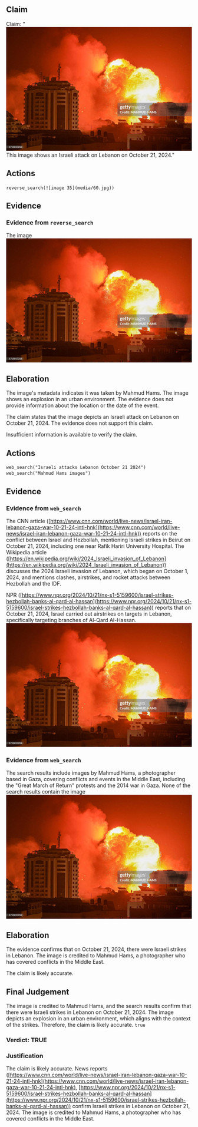 ## Claim
Claim: "![image 35](media/60.jpg) This image shows an Israeli attack on Lebanon on October 21, 2024."

## Actions
```
reverse_search(![image 35](media/60.jpg))
```

## Evidence
### Evidence from `reverse_search`
The image ![image 35](media/60.jpg)

## Elaboration
The image's metadata indicates it was taken by Mahmud Hams. The image shows an explosion in an urban environment. The evidence does not provide information about the location or the date of the event.

The claim states that the image depicts an Israeli attack on Lebanon on October 21, 2024. The evidence does not support this claim.

Insufficient information is available to verify the claim.


## Actions
```
web_search("Israeli attacks Lebanon October 21 2024")
web_search("Mahmud Hams images")
```

## Evidence
### Evidence from `web_search`
The CNN article ([https://www.cnn.com/world/live-news/israel-iran-lebanon-gaza-war-10-21-24-intl-hnk](https://www.cnn.com/world/live-news/israel-iran-lebanon-gaza-war-10-21-24-intl-hnk)) reports on the conflict between Israel and Hezbollah, mentioning Israeli strikes in Beirut on October 21, 2024, including one near Rafik Hariri University Hospital. The Wikipedia article ([https://en.wikipedia.org/wiki/2024_Israeli_invasion_of_Lebanon](https://en.wikipedia.org/wiki/2024_Israeli_invasion_of_Lebanon)) discusses the 2024 Israeli invasion of Lebanon, which began on October 1, 2024, and mentions clashes, airstrikes, and rocket attacks between Hezbollah and the IDF.

NPR ([https://www.npr.org/2024/10/21/nx-s1-5159600/israel-strikes-hezbollah-banks-al-qard-al-hassan](https://www.npr.org/2024/10/21/nx-s1-5159600/israel-strikes-hezbollah-banks-al-qard-al-hassan)) reports that on October 21, 2024, Israel carried out airstrikes on targets in Lebanon, specifically targeting branches of Al-Qard Al-Hassan. ![image 35](media/60.jpg)

### Evidence from `web_search`
The search results include images by Mahmud Hams, a photographer based in Gaza, covering conflicts and events in the Middle East, including the "Great March of Return" protests and the 2014 war in Gaza. None of the search results contain the image ![image 35](media/60.jpg)

## Elaboration
The evidence confirms that on October 21, 2024, there were Israeli strikes in Lebanon. The image is credited to Mahmud Hams, a photographer who has covered conflicts in the Middle East.

The claim is likely accurate.


## Final Judgement
The image is credited to Mahmud Hams, and the search results confirm that there were Israeli strikes in Lebanon on October 21, 2024. The image depicts an explosion in an urban environment, which aligns with the context of the strikes. Therefore, the claim is likely accurate. `true`

### Verdict: TRUE

### Justification
The claim is likely accurate. News reports ([https://www.cnn.com/world/live-news/israel-iran-lebanon-gaza-war-10-21-24-intl-hnk](https://www.cnn.com/world/live-news/israel-iran-lebanon-gaza-war-10-21-24-intl-hnk), [https://www.npr.org/2024/10/21/nx-s1-5159600/israel-strikes-hezbollah-banks-al-qard-al-hassan](https://www.npr.org/2024/10/21/nx-s1-5159600/israel-strikes-hezbollah-banks-al-qard-al-hassan)) confirm Israeli strikes in Lebanon on October 21, 2024. The image is credited to Mahmud Hams, a photographer who has covered conflicts in the Middle East.
